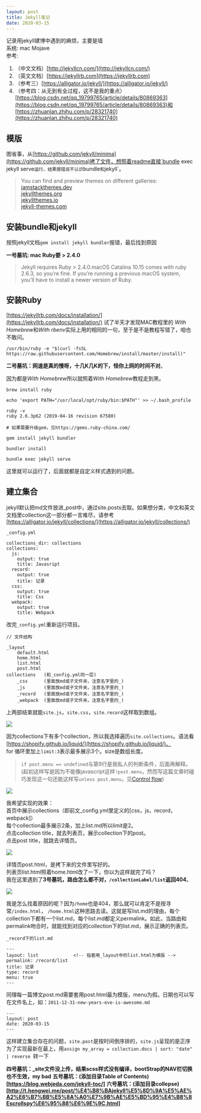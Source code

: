 ```yaml
---
layout: post
title: Jekyll笔记
date: 2020-03-15
---
```


记录用jekyll建博中遇到的麻烦，主要是墙   
系统: mac Mojave   
参考: 
1. （中文文档）[http://jekyllcn.com/](http://jekyllcn.com/)
2. （英文文档）[https://jekyllrb.com](https://jekyllrb.com)   
3. （参考三）[https://alligator.io/jekyll/](https://alligator.io/jekyll/)
4. （参考四：从无到有全过程，这不是我的重点）[https://blog.csdn.net/qq_19799765/article/details/80869363](https://blog.csdn.net/qq_19799765/article/details/80869363)和[https://zhuanlan.zhihu.com/p/28321740](https://zhuanlan.zhihu.com/p/28321740)

## 模版
图省事，从[https://github.com/jekyll/minima](https://github.com/jekyll/minima)拷了文件，想照着readme直接`bundle exec jekyll serve`运行，结果报错说不认识`bundle` 和 `jekyll`。

> You can find and preview themes on different galleries:  
[jamstackthemes.dev](https://jamstackthemes.dev/ssg/jekyll/)  
[jekyllthemes.org](http://jekyllthemes.org/)  
[jekyllthemes.io](https://jekyllthemes.io/)  
[jekyll-themes.com](https://jekyll-themes.com/)  

## 安装bundle和jekyll
按照jekyll文档`gem install jekyll bundler`报错，最后找到原因  

**一号墓坑: mac Ruby要 > 2.4.0**

> Jekyll requires Ruby > 2.4.0.macOS Catalina 10.15 comes with ruby 2.6.3, so you’re fine. If you’re running a previous macOS system, you’ll have to install a newer version of Ruby.

## 安装Ruby
[https://jekyllrb.com/docs/installation/](https://jekyllrb.com/docs/installation/)
试了半天才发现MAC教程里的 *With Homebrew*和*With rbenv*实际上用的相同的一句，至于是不是教程写错了，咱也不敢问。

```
/usr/bin/ruby -e "$(curl -fsSL https://raw.githubusercontent.com/Homebrew/install/master/install)"
```

**二号墓坑：网速是真的慢呀，十几K几K的下，怪你上网的时间不对**。

因为都是*With Homebrew*所以就照着*With Homebrew*教程走到黑。

```
brew install ruby

echo 'export PATH="/usr/local/opt/ruby/bin:$PATH"' >> ~/.bash_profile

ruby -v
ruby 2.6.3p62 (2019-04-16 revision 67580)

# 如果需要升级gem，见https://gems.ruby-china.com/

gem install jekyll bundler

bundler install

bundle exec jekyll serve
```

这里就可以运行了，后面就都是自定义样式遇到的问题。

## 建立集合
jekyll默认把md文件放进_post中，通过site.posts去取。如果想分类，中文和英文文档里collection这一部分都一言难尽，请参考[https://alligator.io/jekyll/collections/](https://alligator.io/jekyll/collections/)

```
_config.yml

collections_dir: collections
collections:
  js:
    output: true
    title: Javasript
  record:
    output: true
    title: 记录
  css:
    output: true
    title: Css
  webpack:
    output: true
    title: Webpack
```
改完`_config.yml`重新运行项目。
```
// 文件结构

_layout
    default.html
    home.html
    list.html
    post.html
collections   (和_config.yml同一层)
    _css      (里面放md或子文件夹，注意名字里的_)
    _js       (里面放md或子文件夹，注意名字里的_)
    _record   (里面放md或子文件夹，注意名字里的_)
    _webpack  (里面放md或子文件夹，注意名字里的_)

```
上两部结束就能`site.js`，`site.css`，`site.record`这样取到数组。

![](20200316010138.jpg)

因为collections下有多个collection，所以我选择遍历`site.collections`。语法看[https://shopify.github.io/liquid/](https://shopify.github.io/liquid/)。  
for 循环里加上`limit:3`表示最多展示3个。size是数组长度。

>`if post.menu == undefined`与第9行是我私人的判断条件，后面再解释。(起初这样写是因为不能像javascript这样`!post.menu`，然而写这篇文章时碰巧发现这一句还能这样写`unless post.menu`，见[Control flow](https://shopify.github.io/liquid/tags/control-flow/))

![](20200316011222.jpg)

我希望实现的效果：  
首页中展示collections（即前文_config.yml里定义的[css，js，record，webpack]）  
每个collection最多展示2条，加上list.md所以limit是2。  
点击collection title，就去列表页，展示collection下的post。  
点击post title，就跳去详情页。

![](20200316013355.jpg)

详情页post.html，是拷下来的文件里写好的。  
列表页list.html照着home.html改了一下，你以为这样就完了吗？  
我在这里遇到了**3号墓坑，路由怎么都不对，`/collectionLabel/list`返回404**。

![](20200316014749.jpg)

我是怎么找着原因的呢？因为`/home`也是404，那么就可以肯定不是按寻常`/index.html`， `/home.html`这种思路去读。这就是写list.md的理由，每个collection下都有一个list.md，每个list.md都定义permalink。如此，当路由和permalink吻合时，就能找到对应的collection下的list.md，展示正确的列表页。

```
_record下的list.md

---
layout: list             <!-- 指套用_layout中的list.html为模版 -->
permalink: /record/list  
title: 记录
type: record
menu: true
---
```
同理每一篇博文post.md需要套用post.html最为模版，menu为假。日期也可以写在文件名上，如：`2011-12-31-new-years-eve-is-awesome.md`
```
---
layout: post
date: 2020-03-15
---
```
这样建立集合存在的问题，`site.post`是按时间倒序排的，`site.js`呈现的是正序  
为了实现最新在最上，用`assign my_array = collection.docs | sort: "date" | reverse `转一下

 **四号墓坑：_site文件没上传，结果scss样式没有编译，bootStrap的NAV栏切换也不生效，my bad**
 **五号墓坑：(添加目录Table of Contents)[https://blog.webjeda.com/jekyll-toc/]**
 **六号墓坑：(添加目录collepse)[http://t.hengwei.me/post/%E4%B8%BAjekyll%E5%8D%9A%E5%AE%A2%E6%B7%BB%E5%8A%A0%E7%9B%AE%E5%BD%95%E4%B8%8Escrollspy%E6%95%88%E6%9E%9C.html]**